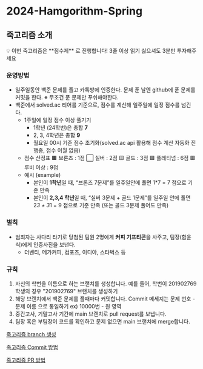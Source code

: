 # 2024-Hamgorithm-Spring

## 죽고리즘 소개

<aside>
💡 이번 죽고리즘은 **점수제** 로 진행합니다! 3줄 이상 읽기 싫으셔도 3분만 투자해주세요

</aside>

### 운영방법

-   일주일동안 백준 문제를 풀고 카톡방에 인증한다. 문제 푼 날엔 github에 푼 문제를 커밋을 한다.
    ※ 무조건 푼 문제만 푸쉬해야한다.
-   백준에서 solved.ac 티어를 기준으로, 점수를 계산해 일주일에 일정 점수를 넘긴다.
    -   1주일에 일정 점수 이상 풀기기
        -   1학년 (24학번)은 총합 **7**
        -   2, 3, 4학년은 총합 **9**
        -   월요일 00시 기준 점수 초기화(solved.ac api 활용해 점수 계산 자동화 진행중, 점수 이월 없음)
    -   점수 산정표
        🟫 브론즈 : 1점
        ⬜ 실버 : 2점
        🟨 골드 : 3점
        🟩 플레티넘 : 6점
        🟥 루비 이상 : 9점
    -   예시 (example)
        -   본인이 **1학년**일 때, “브론즈 7문제”를 일주일안에 풀면 1\*7 = 7 점으로 기준 만족
        -   본인이 **2,3,4 학년**일 때, “실버 3문제 + 골드 1문제”를 일주일 안에 풀면 2*3 + 3*1 = 9 점으로 기준 만족 (또는 골드 3문제 풀어도 만족)

### 벌칙

-   범죄자는 사다리 타기로 당첨된 팀원 2명에게 **커피 기프티콘**을 사주고, 팀장(함윤식)에게 인증사진을 보낸다.
    -   더벤티, 메가커피, 컴포즈, 이디야, 스타벅스 등

### 규칙

1. 자신의 학번을 이름으로 하는 브랜치를 생성합니다. 예를 들어, 학번이 201902769 학생의 경우 "201902769" 브랜치를 생성하기
2. 해당 브랜치에서 백준 문제를 풀때마다 커밋합니다. Commit 메세지는 문제 번호 - 문제 이름 으로 통일하기 ex) 10000번 - 원 영역
3. 중간고사, 기말고사 기간에 main 브랜치로 pull request를 보냅니다.
4. 팀장 혹은 부팀장이 코드를 확인하고 문제 없으면 main 브랜치에 merge합니다.

[죽고리즘 branch 생성](https://www.notion.so/branch-cb779a068cc646889d3603961b54f323?pvs=21)

[죽고리즘 Commit 방법](https://www.notion.so/Commit-6bb1d7918606408daee57a23c279f851?pvs=21)

[죽고리즘 PR 방법](https://www.notion.so/PR-b1db8647648d404db01581a574785d93?pvs=21)
